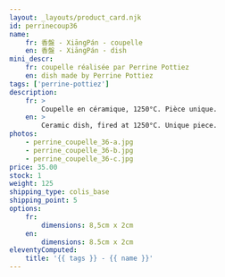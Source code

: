 ```yaml
---
layout: _layouts/product_card.njk
id: perrinecoup36
name:
    fr: 香盤 - XiāngPán - coupelle
    en: 香盤 - XiāngPán - dish
mini_descr:
    fr: coupelle réalisée par Perrine Pottiez
    en: dish made by Perrine Pottiez
tags: ['perrine-pottiez']
description: 
    fr: >
        Coupelle en céramique, 1250°C. Pièce unique.
    en: >
        Ceramic dish, fired at 1250°C. Unique piece.
photos:
    - perrine_coupelle_36-a.jpg
    - perrine_coupelle_36-b.jpg
    - perrine_coupelle_36-c.jpg
price: 35.00
stock: 1
weight: 125
shipping_type: colis_base
shipping_point: 5
options:
    fr:
        dimensions: 8,5cm x 2cm
    en:
        dimensions: 8.5cm x 2cm
eleventyComputed:
    title: '{{ tags }} - {{ name }}'
---
```


